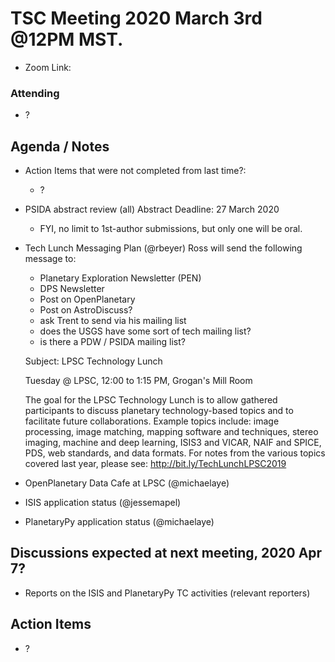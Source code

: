 # TSC Meeting 2020 March 3rd @12PM MST.
- Zoom Link: 

### Attending
- ?


## Agenda / Notes
- Action Items that were not completed from last time?:
	- ?

- PSIDA abstract review (all) Abstract Deadline: 27 March 2020
	- FYI, no limit to 1st-author submissions, but only one will be oral.

- Tech Lunch Messaging Plan (@rbeyer)
	Ross will send the following message to:
	- Planetary Exploration Newsletter (PEN)
	- DPS Newsletter
	- Post on OpenPlanetary
	- Post on AstroDiscuss?
	- ask Trent to send via his mailing list
	- does the USGS have some sort of tech mailing list?
	- is there a PDW / PSIDA mailing list?
	
	Subject: LPSC Technology Lunch

	Tuesday @ LPSC, 12:00 to 1:15 PM, Grogan's Mill Room

	The goal for the LPSC Technology Lunch is to allow gathered
	participants to discuss planetary technology-based topics
	and to facilitate future collaborations. Example topics
	include: image processing, image matching, mapping software
	and techniques, stereo imaging, machine and deep learning,
	ISIS3 and VICAR, NAIF and SPICE, PDS, web standards, and
	data formats. For notes from the various topics covered
	last year, please see: http://bit.ly/TechLunchLPSC2019
	

- OpenPlanetary Data Cafe at LPSC (@michaelaye)

- ISIS application status (@jessemapel)	

- PlanetaryPy application status (@michaelaye)


## Discussions expected at next meeting, 2020 Apr 7?
- Reports on the ISIS and PlanetaryPy TC activities (relevant reporters)


## Action Items
- ?
